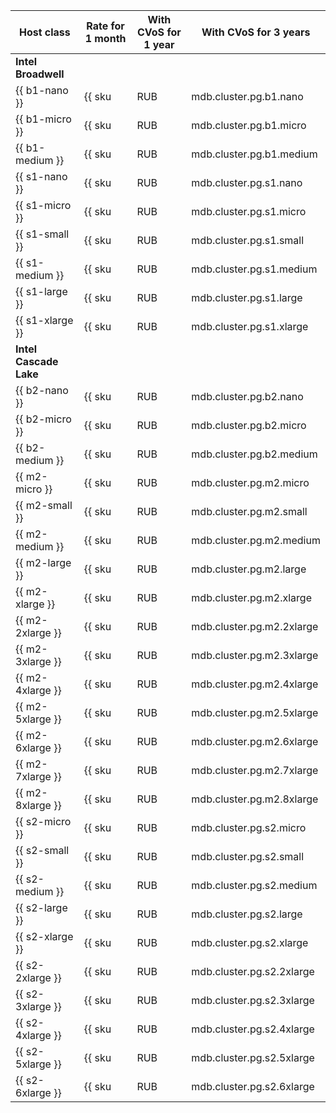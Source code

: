   Host class | Rate for 1 month | With CVoS for 1 year | With CVoS for 3 years
  ----- | ----- | ----- | -----
  **Intel Broadwell** |
  {{ b1-nano }} | {{ sku|RUB|mdb.cluster.pg.b1.nano|month|int|string }} | − | −
  {{ b1-micro }} | {{ sku|RUB|mdb.cluster.pg.b1.micro|month|int|string }} | − | −
  {{ b1-medium }} | {{ sku|RUB|mdb.cluster.pg.b1.medium|month|int|string }} | − | −
  {{ s1-nano }} | {{ sku|RUB|mdb.cluster.pg.s1.nano|month|int|string }} | − | −
  {{ s1-micro }} | {{ sku|RUB|mdb.cluster.pg.s1.micro|month|int|string }} | − | −
  {{ s1-small }} | {{ sku|RUB|mdb.cluster.pg.s1.small|month|int|string }} | − | −
  {{ s1-medium }} | {{ sku|RUB|mdb.cluster.pg.s1.medium|month|int|string }} | − | −
  {{ s1-large }} | {{ sku|RUB|mdb.cluster.pg.s1.large|month|int|string }} | − | −
  {{ s1-xlarge }} | {{ sku|RUB|mdb.cluster.pg.s1.xlarge|month|int|string }} | − | −
  **Intel Cascade Lake** |
  {{ b2-nano }} | {{ sku|RUB|mdb.cluster.pg.b2.nano|month|int|string }} | − | −
  {{ b2-micro }} | {{ sku|RUB|mdb.cluster.pg.b2.micro|month|int|string }} | − | −
  {{ b2-medium }} | {{ sku|RUB|mdb.cluster.pg.b2.medium|month|int|string }} | − | −
  {{ m2-micro }} | {{ sku|RUB|mdb.cluster.pg.m2.micro|month|int|string }} | {{ sku|RUB|mdb.cluster.pg.m2.micro|cud.y1|month|int|string }} ({{ sku|RUB|mdb.cluster.pg.m2.micro|cud.y1|month|discount|percent|string }}) | {{ sku|RUB|mdb.cluster.pg.m2.micro|cud.y3|month|int|string }} ({{ sku|RUB|mdb.cluster.pg.m2.micro|cud.y3|month|discount|percent|string }})
  {{ m2-small }} | {{ sku|RUB|mdb.cluster.pg.m2.small|month|int|string }} | {{ sku|RUB|mdb.cluster.pg.m2.small|cud.y1|month|int|string }} ({{ sku|RUB|mdb.cluster.pg.m2.small|cud.y1|month|discount|percent|string }}) | {{ sku|RUB|mdb.cluster.pg.m2.small|cud.y3|month|int|string }} ({{ sku|RUB|mdb.cluster.pg.m2.small|cud.y3|month|discount|percent|string }})
  {{ m2-medium }} | {{ sku|RUB|mdb.cluster.pg.m2.medium|month|int|string }} | {{ sku|RUB|mdb.cluster.pg.m2.medium|cud.y1|month|int|string }} ({{ sku|RUB|mdb.cluster.pg.m2.medium|cud.y1|month|discount|percent|string }}) | {{ sku|RUB|mdb.cluster.pg.m2.medium|cud.y3|month|int|string }} ({{ sku|RUB|mdb.cluster.pg.m2.medium|cud.y3|month|discount|percent|string }})
  {{ m2-large }} | {{ sku|RUB|mdb.cluster.pg.m2.large|month|int|string }} | {{ sku|RUB|mdb.cluster.pg.m2.large|cud.y1|month|int|string }} ({{ sku|RUB|mdb.cluster.pg.m2.large|cud.y1|month|discount|percent|string }}) | {{ sku|RUB|mdb.cluster.pg.m2.large|cud.y3|month|int|string }} ({{ sku|RUB|mdb.cluster.pg.m2.large|cud.y3|month|discount|percent|string }})
  {{ m2-xlarge }} | {{ sku|RUB|mdb.cluster.pg.m2.xlarge|month|int|string }} | {{ sku|RUB|mdb.cluster.pg.m2.xlarge|cud.y1|month|int|string }} ({{ sku|RUB|mdb.cluster.pg.m2.xlarge|cud.y1|month|discount|percent|string }}) | {{ sku|RUB|mdb.cluster.pg.m2.xlarge|cud.y3|month|int|string }} ({{ sku|RUB|mdb.cluster.pg.m2.xlarge|cud.y3|month|discount|percent|string }})
  {{ m2-2xlarge }} | {{ sku|RUB|mdb.cluster.pg.m2.2xlarge|month|int|string }} | {{ sku|RUB|mdb.cluster.pg.m2.2xlarge|cud.y1|month|int|string }} ({{ sku|RUB|mdb.cluster.pg.m2.2xlarge|cud.y1|month|discount|percent|string }}) | {{ sku|RUB|mdb.cluster.pg.m2.2xlarge|cud.y3|month|int|string }} ({{ sku|RUB|mdb.cluster.pg.m2.2xlarge|cud.y3|month|discount|percent|string }})
  {{ m2-3xlarge }} | {{ sku|RUB|mdb.cluster.pg.m2.3xlarge|month|int|string }} | {{ sku|RUB|mdb.cluster.pg.m2.3xlarge|cud.y1|month|int|string }} ({{ sku|RUB|mdb.cluster.pg.m2.3xlarge|cud.y1|month|discount|percent|string }}) | {{ sku|RUB|mdb.cluster.pg.m2.3xlarge|cud.y3|month|int|string }} ({{ sku|RUB|mdb.cluster.pg.m2.3xlarge|cud.y3|month|discount|percent|string }})
  {{ m2-4xlarge }} | {{ sku|RUB|mdb.cluster.pg.m2.4xlarge|month|int|string }} | {{ sku|RUB|mdb.cluster.pg.m2.4xlarge|cud.y1|month|int|string }} ({{ sku|RUB|mdb.cluster.pg.m2.4xlarge|cud.y1|month|discount|percent|string }}) | {{ sku|RUB|mdb.cluster.pg.m2.4xlarge|cud.y3|month|int|string }} ({{ sku|RUB|mdb.cluster.pg.m2.4xlarge|cud.y3|month|discount|percent|string }})
  {{ m2-5xlarge }} | {{ sku|RUB|mdb.cluster.pg.m2.5xlarge|month|int|string }} | {{ sku|RUB|mdb.cluster.pg.m2.5xlarge|cud.y1|month|int|string }} ({{ sku|RUB|mdb.cluster.pg.m2.5xlarge|cud.y1|month|discount|percent|string }}) | {{ sku|RUB|mdb.cluster.pg.m2.5xlarge|cud.y3|month|int|string }} ({{ sku|RUB|mdb.cluster.pg.m2.5xlarge|cud.y3|month|discount|percent|string }})
  {{ m2-6xlarge }} | {{ sku|RUB|mdb.cluster.pg.m2.6xlarge|month|int|string }} | {{ sku|RUB|mdb.cluster.pg.m2.6xlarge|cud.y1|month|int|string }} ({{ sku|RUB|mdb.cluster.pg.m2.6xlarge|cud.y1|month|discount|percent|string }}) | {{ sku|RUB|mdb.cluster.pg.m2.6xlarge|cud.y3|month|int|string }} ({{ sku|RUB|mdb.cluster.pg.m2.6xlarge|cud.y3|month|discount|percent|string }})
  {{ m2-7xlarge }} | {{ sku|RUB|mdb.cluster.pg.m2.7xlarge|month|int|string }} | {{ sku|RUB|mdb.cluster.pg.m2.7xlarge|cud.y1|month|int|string }} ({{ sku|RUB|mdb.cluster.pg.m2.7xlarge|cud.y1|month|discount|percent|string }}) | {{ sku|RUB|mdb.cluster.pg.m2.7xlarge|cud.y3|month|int|string }} ({{ sku|RUB|mdb.cluster.pg.m2.7xlarge|cud.y3|month|discount|percent|string }})
  {{ m2-8xlarge }} | {{ sku|RUB|mdb.cluster.pg.m2.8xlarge|month|int|string }} | {{ sku|RUB|mdb.cluster.pg.m2.8xlarge|cud.y1|month|int|string }} ({{ sku|RUB|mdb.cluster.pg.m2.8xlarge|cud.y1|month|discount|percent|string }}) | {{ sku|RUB|mdb.cluster.pg.m2.8xlarge|cud.y3|month|int|string }} ({{ sku|RUB|mdb.cluster.pg.m2.8xlarge|cud.y3|month|discount|percent|string }})
  {{ s2-micro }} | {{ sku|RUB|mdb.cluster.pg.s2.micro|month|int|string }} | {{ sku|RUB|mdb.cluster.pg.s2.micro|cud.y1|month|int|string }} ({{ sku|RUB|mdb.cluster.pg.s2.micro|cud.y1|month|discount|percent|string }}) | {{ sku|RUB|mdb.cluster.pg.s2.micro|cud.y3|month|int|string }} ({{ sku|RUB|mdb.cluster.pg.s2.micro|cud.y3|month|discount|percent|string }})
  {{ s2-small }} | {{ sku|RUB|mdb.cluster.pg.s2.small|month|int|string }} | {{ sku|RUB|mdb.cluster.pg.s2.small|cud.y1|month|int|string }} ({{ sku|RUB|mdb.cluster.pg.s2.small|cud.y1|month|discount|percent|string }}) | {{ sku|RUB|mdb.cluster.pg.s2.small|cud.y3|month|int|string }} ({{ sku|RUB|mdb.cluster.pg.s2.small|cud.y3|month|discount|percent|string }})
  {{ s2-medium }} | {{ sku|RUB|mdb.cluster.pg.s2.medium|month|int|string }} | {{ sku|RUB|mdb.cluster.pg.s2.medium|cud.y1|month|int|string }} ({{ sku|RUB|mdb.cluster.pg.s2.medium|cud.y1|month|discount|percent|string }}) | {{ sku|RUB|mdb.cluster.pg.s2.medium|cud.y3|month|int|string }} ({{ sku|RUB|mdb.cluster.pg.s2.medium|cud.y3|month|discount|percent|string }})
  {{ s2-large }} | {{ sku|RUB|mdb.cluster.pg.s2.large|month|int|string }} | {{ sku|RUB|mdb.cluster.pg.s2.large|cud.y1|month|int|string }} ({{ sku|RUB|mdb.cluster.pg.s2.large|cud.y1|month|discount|percent|string }}) | {{ sku|RUB|mdb.cluster.pg.s2.large|cud.y3|month|int|string }} ({{ sku|RUB|mdb.cluster.pg.s2.large|cud.y3|month|discount|percent|string }})
  {{ s2-xlarge }} | {{ sku|RUB|mdb.cluster.pg.s2.xlarge|month|int|string }} | {{ sku|RUB|mdb.cluster.pg.s2.xlarge|cud.y1|month|int|string }} ({{ sku|RUB|mdb.cluster.pg.s2.xlarge|cud.y1|month|discount|percent|string }}) | {{ sku|RUB|mdb.cluster.pg.s2.xlarge|cud.y3|month|int|string }} ({{ sku|RUB|mdb.cluster.pg.s2.xlarge|cud.y3|month|discount|percent|string }})
  {{ s2-2xlarge }} | {{ sku|RUB|mdb.cluster.pg.s2.2xlarge|month|int|string }} | {{ sku|RUB|mdb.cluster.pg.s2.2xlarge|cud.y1|month|int|string }} ({{ sku|RUB|mdb.cluster.pg.s2.2xlarge|cud.y1|month|discount|percent|string }}) | {{ sku|RUB|mdb.cluster.pg.s2.2xlarge|cud.y3|month|int|string }} ({{ sku|RUB|mdb.cluster.pg.s2.2xlarge|cud.y3|month|discount|percent|string }})
  {{ s2-3xlarge }} | {{ sku|RUB|mdb.cluster.pg.s2.3xlarge|month|int|string }} | {{ sku|RUB|mdb.cluster.pg.s2.3xlarge|cud.y1|month|int|string }} ({{ sku|RUB|mdb.cluster.pg.s2.3xlarge|cud.y1|month|discount|percent|string }}) | {{ sku|RUB|mdb.cluster.pg.s2.3xlarge|cud.y3|month|int|string }} ({{ sku|RUB|mdb.cluster.pg.s2.3xlarge|cud.y3|month|discount|percent|string }})
  {{ s2-4xlarge }} | {{ sku|RUB|mdb.cluster.pg.s2.4xlarge|month|int|string }} | {{ sku|RUB|mdb.cluster.pg.s2.4xlarge|cud.y1|month|int|string }} ({{ sku|RUB|mdb.cluster.pg.s2.4xlarge|cud.y1|month|discount|percent|string }}) | {{ sku|RUB|mdb.cluster.pg.s2.4xlarge|cud.y3|month|int|string }} ({{ sku|RUB|mdb.cluster.pg.s2.4xlarge|cud.y3|month|discount|percent|string }})
  {{ s2-5xlarge }} | {{ sku|RUB|mdb.cluster.pg.s2.5xlarge|month|int|string }} | {{ sku|RUB|mdb.cluster.pg.s2.5xlarge|cud.y1|month|int|string }} ({{ sku|RUB|mdb.cluster.pg.s2.5xlarge|cud.y1|month|discount|percent|string }}) | {{ sku|RUB|mdb.cluster.pg.s2.5xlarge|cud.y3|month|int|string }} ({{ sku|RUB|mdb.cluster.pg.s2.5xlarge|cud.y3|month|discount|percent|string }})
  {{ s2-6xlarge }} | {{ sku|RUB|mdb.cluster.pg.s2.6xlarge|month|int|string }} | {{ sku|RUB|mdb.cluster.pg.s2.6xlarge|cud.y1|month|int|string }} ({{ sku|RUB|mdb.cluster.pg.s2.6xlarge|cud.y1|month|discount|percent|string }}) | {{ sku|RUB|mdb.cluster.pg.s2.6xlarge|cud.y3|month|int|string }} ({{ sku|RUB|mdb.cluster.pg.s2.6xlarge|cud.y3|month|discount|percent|string }})
